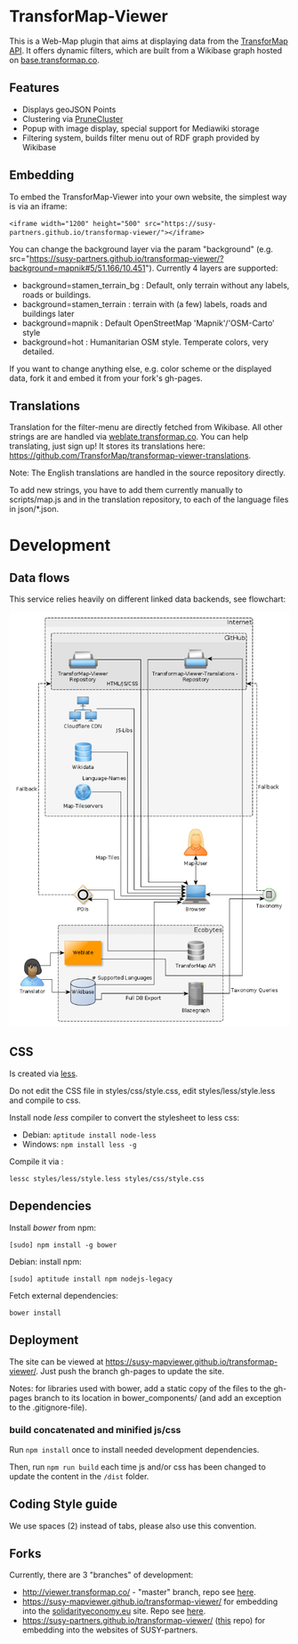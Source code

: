 # TransforMap-Viewer

This is a Web-Map plugin that aims at displaying data from the [TransforMap API](https://github.com/TransforMap/data.transformap.co). It offers dynamic filters, which are built from a Wikibase graph hosted on [base.transformap.co](https://base.transformap.co).

## Features

* Displays geoJSON Points
* Clustering via [PruneCluster](https://github.com/SINTEF-9012/PruneCluster)
* Popup with image display, special support for Mediawiki storage
* Filtering system, builds filter menu out of RDF graph provided by Wikibase

## Embedding

To embed the TransforMap-Viewer into your own website, the simplest way is via an iframe:

    <iframe width="1200" height="500" src="https://susy-partners.github.io/transformap-viewer/"></iframe>

You can change the background layer via the param "background" (e.g. src="https://susy-partners.github.io/transformap-viewer/?background=mapnik#5/51.166/10.451"). Currently 4 layers are supported:

* background=stamen_terrain_bg : Default, only terrain without any labels, roads or buildings.
* background=stamen_terrain : terrain with (a few) labels, roads and buildings later
* background=mapnik : Default OpenStreetMap 'Mapnik'/'OSM-Carto' style
* background=hot : Humanitarian OSM style. Temperate colors, very detailed.

If you want to change anything else, e.g. color scheme or the displayed data, fork it and embed it from your fork's gh-pages.

## Translations

Translation for the filter-menu are directly fetched from Wikibase. All other strings are  are handled via [weblate.transformap.co](https://weblate.transformap.co/projects/transformap-viewer/transformap-viewer-textsnipplets/). You can help translating, just sign up! It stores its translations here: https://github.com/TransforMap/transformap-viewer-translations.

Note: The English translations are handled in the source repository directly.

To add new strings, you have to add them currently manually to scripts/map.js and in the translation repository, to each of the language files in json/*.json.

# Development

## Data flows

This service relies heavily on different linked data backends, see flowchart:

![Flowchart showing the services involved](TM-Viewer-dataflow.png)

## CSS

Is created via [less](http://lesscss.org/).

Do not edit the CSS file in styles/css/style.css, edit styles/less/style.less and compile to css.

Install node *less* compiler to convert the stylesheet to less css:

* Debian: `aptitude install node-less`
* Windows: `npm install less -g`

Compile it via :

    lessc styles/less/style.less styles/css/style.css

## Dependencies

Install *bower* from npm:

    [sudo] npm install -g bower

Debian: install npm:

    [sudo] aptitude install npm nodejs-legacy

Fetch external dependencies:

    bower install

## Deployment

The site can be viewed at https://susy-mapviewer.github.io/transformap-viewer/. Just push the branch gh-pages to update the site.

Notes: for libraries used with bower, add a static copy of the files to the gh-pages branch to its location in bower_components/ (and add an exception to the .gitignore-file).

### build concatenated and minified js/css

Run `npm install` once to install needed development dependencies.

Then, run `npm run build` each time js and/or css has been changed to update the content in the `/dist` folder.

## Coding Style guide

We use spaces (2) instead of tabs, please also use this convention.

## Forks

Currently, there are 3 "branches" of development:

* http://viewer.transformap.co/ - "master" branch, repo see [here](https://github.com/TransforMap/transformap-viewer).
* https://susy-mapviewer.github.io/transformap-viewer/ for embedding into the [solidarityeconomy.eu](http://solidarityeconomy.eu) site. Repo see [here](https://github.com/susy-mapviewer/transformap-viewer).
* https://susy-partners.github.io/transformap-viewer/ ([this](https://github.com/susy-partners/transformap-viewer) repo) for embedding into the websites of SUSY-partners.
